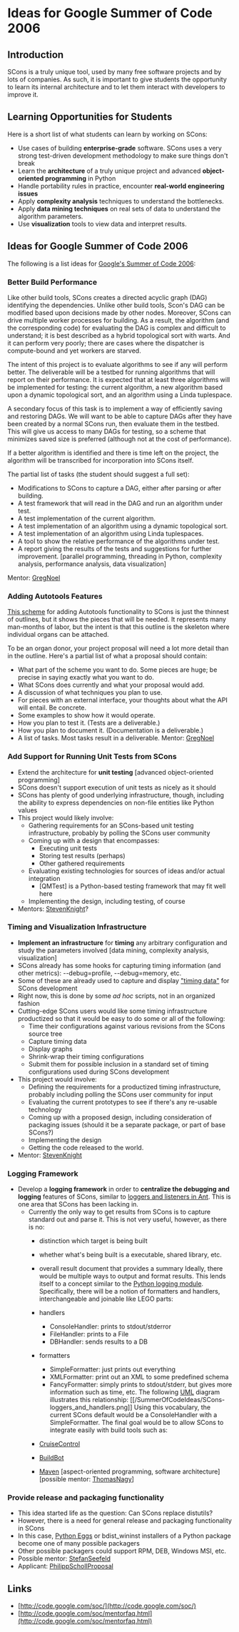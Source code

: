 

# Ideas for Google Summer of Code 2006


## Introduction

SCons is a truly unique tool, used by many free software projects and by lots of companies. As such, it is important to give students the opportunity to learn its internal architecture and to let them interact with developers to improve it. 


## Learning Opportunities for Students

Here is a short list of what students can learn by working on SCons: 

* Use cases of building **enterprise-grade** software.  SCons uses a very strong test-driven development methodology to make sure things don't break 
* Learn the **architecture** of a truly unique project and advanced **object-oriented programming** in Python 
* Handle portability rules in practice, encounter **real-world engineering issues** 
* Apply **complexity analysis** techniques to understand the bottlenecks. 
* Apply **data mining techniques** on real sets of data to understand the algorithm parameters. 
* Use **visualization** tools to view data and interpret results. 

## Ideas for Google Summer of Code 2006

The following is a list ideas for [Google's Summer of Code 2006](http://code.google.com/soc/): 


### Better Build Performance

Like other build tools, SCons creates a directed acyclic graph (DAG) identifying the dependencies.  Unlike other build tools, Scon's DAG can be modified based upon decisions made by other nodes.  Moreover, SCons can drive multiple worker processes for building.  As a result, the algorithm (and the corresponding code) for evaluating the DAG is complex and difficult to understand; it is best described as a hybrid topological sort with warts.  And it can perform very poorly; there are cases where the dispatcher is compute-bound and yet workers are starved. 

The intent of  this project is to evaluate algorithms to see if any will perform better.  The deliverable will be a testbed for running algorithms that will report on their performance.  It is expected that at least three algorithms will be implemented for testing: the current algorithm, a new algorithm based upon a dynamic topological sort, and an algorithm using a Linda tuplespace. 

A secondary focus of this task is to implement a way of efficiently saving and restoring DAGs.  We will want to be able to capture DAGs after they have been created by a normal SCons run, then evaluate them in the testbed.  This will give us access to many DAGs for testing, so a scheme that minimizes saved size is preferred (although not at the cost of performance). 

If a better algorithm is identified and there is time left on the project, the algorithm will be transcribed for incorporation into SCons itself. 

The partial list of tasks (the student should suggest a full set): 

* Modifications to SCons to capture a DAG, either after parsing or after building. 
* A test framework that will read in the DAG and run an algorithm under test. 
* A test implementation of the current algorithm. 
* A test implementation of an algorithm using a dynamic topological sort. 
* A test implementation of an algorithm using Linda tuplespaces. 
* A tool to show the relative performance of the algorithms under test. 
* A report giving the results of the tests and suggestions for further improvement. 
[parallel programming, threading in Python, complexity analysis, performance analysis, data visualization] 

Mentor: [GregNoel](GregNoel) 


### Adding Autotools Features

[This scheme](SummerOfCodeIdeas/AutotoolSCons) for adding Autotools functionality to SCons is just the thinnest of outlines, but it shows the pieces that will be needed.  It represents many man-months of labor, but the intent is that this outline is the skeleton where individual organs can be attached. 

To be an organ donor, your project proposal will need a lot more detail than in the outline.  Here's a partial list of what a proposal should contain: 

* What part of the scheme you want to do.  Some pieces are huge; be precise in saying exactly what you want to do. 
* What SCons does currently and what your proposal would add. 
* A discussion of what techniques you plan to use. 
* For pieces with an external interface, your thoughts about what the API will entail.  Be concrete. 
* Some examples to show how it would operate. 
* How you plan to test it.  (Tests are a deliverable.) 
* How you plan to document it.  (Documentation is a deliverable.) 
* A list of tasks.  Most tasks result in a deliverable. 
Mentor: [GregNoel](GregNoel) 


### Add Support for Running Unit Tests from SCons

* Extend the architecture for **unit testing** [advanced object-oriented programming] 
* SCons doesn't support execution of unit tests as nicely as it should 
* SCons has plenty of good underlying infrastructure, though, including the ability to express dependencies on non-file entities like Python values 
* This project would likely involve: 
   * Gathering requirements for an SCons-based unit testing infrastructure, probably by polling the SCons user community 
   * Coming up with a design that encompasses: 
      * Executing unit tests 
      * Storing test results (perhaps) 
      * Other gathered requirements 
   * Evaluating existing technologies for sources of ideas and/or actual integration 
      * [QMTest] is a Python-based testing framework that may fit well here 
   * Implementing the design, including testing, of course 
* Mentors: [StevenKnight](StevenKnight)? 

### Timing and Visualization Infrastructure

* **Implement an infrastructure** for **timing** any arbitrary configuration and study the parameters involved [data mining, complexity analysis, visualization] 
* SCons already has some hooks for capturing timing information (and other metrics): --debug=profile, --debug=memory, etc. 
* Some of these are already used to capture and display ["timing data"](http://www.scons.org/Timings/0.96-timings.html) for SCons development 
* Right now, this is done by some _ad hoc_ scripts, not in an organized fashion 
* Cutting-edge SCons users would like some timing infrastructure productized so that it would be easy to do some or all of the following: 
   * Time their configurations against various revisions from the SCons source tree 
   * Capture timing data 
   * Display graphs 
   * Shrink-wrap their timing configurations 
   * Submit them for possible inclusion in a standard set of timing configurations used during SCons development 
* This project would involve: 
   * Defining the requirements for a productized timing infrastructure, probably including polling the SCons user community for input 
   * Evaluating the current prototypes to see if there's any re-usable technology 
   * Coming up with a proposed design, including consideration of packaging issues (should it be a separate package, or part of base SCons?) 
   * Implementing the design 
   * Getting the code released to the world. 
* Mentor:  [StevenKnight](StevenKnight) 

### Logging Framework

* Develop a **logging framework** in order to **centralize the debugging and logging** features of SCons, similar to [loggers and listeners in Ant](http://ant.apache.org/manual/listeners.html).  This is one area that SCons has been lacking in. 
   * Currently the only way to get results from SCons is to capture standard out and parse it.  This is not very useful, however, as there is no: 
      * distinction which target is being built 
      * whether what's being built is a executable, shared library, etc. 
      * overall result document that provides a summary 
Ideally, there would be multiple ways to output and format results.  This lends itself to a concept similar to the [Python logging module](http://docs.python.org/lib/module-logging.html).  Specifically, there will be a notion of formatters and handlers, interchangeable and joinable like LEGO parts: 

      * handlers 
         * ConsoleHandler: prints to stdout/stderror 
         * FileHandler: prints to a File 
         * DBHandler: sends results to a DB 
      * formatters 
         * SimpleFormatter: just prints out everything 
         * XMLFormatter: print out an XML to some predefined schema 
         * FancyFormatter: simply prints to stdout/stderr, but gives more information such as time, etc. 
The following [UML](http://www.uml.org/) diagram illustrates this relationship: [[/SummerOfCodeIdeas/SCons-loggers_and_handlers.png]]
Using this vocabulary, the current SCons default would be a ConsoleHandler with a SimpleFormatter. The final goal would be to allow SCons to integrate easily with build tools such as: 

      * [CruiseControl](http://cruisecontrol.sourceforge.net/) 
      * [BuildBot](http://buildbot.sourceforge.net/) 
      * [Maven](http://maven.apache.org/) 
[aspect-oriented programming, software architecture][possible mentor: [ThomasNagy](ThomasNagy)] 


### Provide release and packaging functionality

* This idea started life as the question: Can SCons replace distutils? 
* However, there is a need for general release and packaging functionality in SCons 
* In this case, [Python Eggs](http://peak.telecommunity.com/DevCenter/PythonEggs) or bdist_wininst installers of a Python package become one of many possible packagers 
* Other possible packagers could support RPM, DEB, Windows MSI, etc. 
* Possible mentor: [StefanSeefeld](StefanSeefeld) 
* Applicant: [PhilippSchollProposal](PhilippSchollProposal) 

## Links

* [http://code.google.com/soc/](http://code.google.com/soc/) 
* [http://code.google.com/soc/mentorfaq.html](http://code.google.com/soc/mentorfaq.html) 
